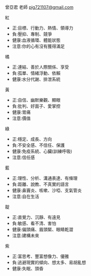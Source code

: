 曾亞君 老師
pig721107@gmail.com

紅 
- 正:目標、行動力、熱情、領導力
- 負:壓抑、專制、競爭
- 健康:血液循環、體能狀態
- 注意:你的心有沒有獲得滿足

橘
- 正:連結、善於人際關係、享受
- 負:孤單、情緒浮動、依賴
- 健康:水分代謝、排泄系統

黃
- 正:自信、幽默樂觀、顯眼
- 負:批判、好面子、愛掌控
- 健康:胃痛
- 注意:價值

綠 
- 正:穩定、成長、方向
- 負:不安全感、不信任、保護
- 健康:免疫系統、心臟(訓練呼吸)
- 注意:信任感 

藍
- 正:理性、分析、溝通表達、有條理
- 負:距離、說教、不真實的語言
- 健康:鼻竇炎、咳嗽、沙啞、支氣管炎
- 注意:自在生活

靛
- 正:直覺力、沉靜、有遠見
- 負:敏感、看不清、害怕
- 健康:偏頭痛、眉頭緊、眼睛乾澀
- 注意:建構未來

紫
- 正:富思考、豐富想像力、優雅
- 負:逃避現實的傾向、想太多、易胡亂想
- 健康:失眠、頭昏
